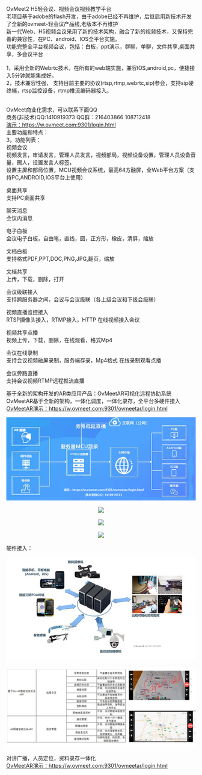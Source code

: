 OvMeet2 H5轻会议、视频会议视频教学平台</br>
老项目基于adobe的flash开发，由于adobe已经不再维护，后继启用新技术开发了全新的ovmeet-轻会议产品线,老版本不再维护</br>
新一代Web、H5视频会议采用了新的技术架构，融合了新的视频技术，又保持完善的兼容性，在PC、android、IOS全平台实施。</br>
功能完整全平台视频会议，包括：白板，ppt演示，群聊，单聊，文件共享,桌面共享，多会议平台</br>
</br>
1，采用全新的Webrtc技术，在所有的web端实施，兼容IOS,android,pc，便捷接入5分钟就能集成好。</br>
2，技术兼容性强， 支持目前主要的协议(rtsp,rtmp,webrtc,sip)参会，支持sip硬终端，rtsp监控设备，rtmp推流编码器接入。</br>
</br>

OvMeet商业化需求，可以联系下面QQ</br>
商务(非技术)QQ:1410919373 QQ群：216403866 108712418</br>
<a href="https://w.ovmeet.com:9301/login.html">演示：https://w.ovmeet.com:9301/login.html</a></br>
主要功能和特点：</br>
3，功能列表：</br>
视频会议 </br>
视频发言，审请发言，管理人员发言，视频部局，视频设备设置，管理人员设备音量，踢人，设置发言人标签，</br>
设置主屏和部局位置，MCU视频会议系统，最高64方融屏，全Web平台方案（支持PC,ANDROID,IOS平台上使用）</br>

桌面共享 </br>
支持PC桌面共享 </br>

聊天消息</br>
会议内消息</br>

电子白板</br>
会议电子白板，自由笔，直线，圆，正方形，橡皮，清屏，缩放</br>

文档白板</br>
支持格式PDF,PPT,DOC,PNG,JPG,翻页，缩放</br>

文档共享</br>
上传，下载，删除，打开</br>


会议级联接入</br>
支持跨服务器之间，会议与会议级联（各上级会议和下级会级联）</br>

视频直播监控接入</br>
RTSP摄像头接入，RTMP接入，HTTP 在线视频接入会议</br>

视频共享点播</br>
视频上传，下载，删除，在线观看，格式Mp4</br>

会议在线录制</br>
支持会议视频融屏录制，服务端存录，Mp4格式
在线录制观看点播

会议旁路直播</br>
支持会议视频RTMP远程推流直播</br>

基于全新的架构开发的AR类应用产品：OvMeetAR可视化远程协助系统</br>
OvMeetAR基于全新的架构，一体化调度，一体化录存，全平台多硬件接入</br>
<a href="https://w.ovmeet.com:9301/ovmeetar/login.html">OvMeetAR演示：https://w.ovmeet.com:9301/ovmeetar/login.html</a>
<p align="center"><img src="https://github.com/ccallcn/ovmeet/blob/master/ovsyunAR1.png" /></p>
<p align="center"><img src="https://github.com/ccallcn/ovmeet/raw/master/TIM图片20190324100853.png" /></p>
<p align="center"><img src="https://github.com/ccallcn/ovmeet/raw/master/TIM图片20190417110432.png" /></p>
<p align="center"><img src="https://github.com/ccallcn/ovmeet/raw/master/TIM图片20190423104528.png" /></p>

硬件接入：</br>
<p align="center"><img src="https://github.com/ccallcn/ovmeet/blob/master/QQ%E6%88%AA%E5%9B%BE20220428145920.png" /></p>
<p align="center"><img src="https://github.com/ccallcn/ovmeet/blob/master/QQ%E6%88%AA%E5%9B%BE20220428144346.png" /></p>
对讲广播，人员定位，资料录存一体化</br>
<a href="https://w.ovmeet.com:9301/ovmeetar/login.html">OvMeetAR演示：https://w.ovmeet.com:9301/ovmeetar/login.html</a>
